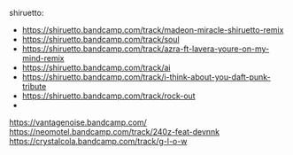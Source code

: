 shiruetto:
- https://shiruetto.bandcamp.com/track/madeon-miracle-shiruetto-remix
- https://shiruetto.bandcamp.com/track/soul
- https://shiruetto.bandcamp.com/track/azra-ft-lavera-youre-on-my-mind-remix
- https://shiruetto.bandcamp.com/track/ai
- https://shiruetto.bandcamp.com/track/i-think-about-you-daft-punk-tribute
- https://shiruetto.bandcamp.com/track/rock-out
- 

https://vantagenoise.bandcamp.com/
https://neomotel.bandcamp.com/track/240z-feat-devnnk
https://crystalcola.bandcamp.com/track/g-l-o-w



